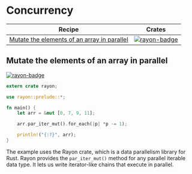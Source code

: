 # Concurrency

| Recipe | Crates |
|--------|--------|
| [Mutate the elements of an array in parallel][ex-rayon-iter-mut] | [![rayon-badge]][rayon] |

[ex-rayon-iter-mut]: #ex-rayon-iter-mut
<a name="ex-rayon-iter-mut"></a>
## Mutate the elements of an array in parallel

[![rayon-badge]][rayon]

```rust
extern crate rayon;

use rayon::prelude::*;

fn main() {
    let arr = &mut [0, 7, 9, 11];

    arr.par_iter_mut().for_each(|p| *p -= 1);

    println!("{:?}", arr);
}
```

The example uses the Rayon crate, which is a data parallelism library for Rust.
Rayon provides the `par_iter_mut()` method for any parallel iterable data type.
It lets us write iterator-like chains that execute in parallel.

<!-- Crates -->

[rayon-badge]: https://img.shields.io/crates/v/rayon.svg?label=rayon
[rayon]: https://docs.rs/rayon/
